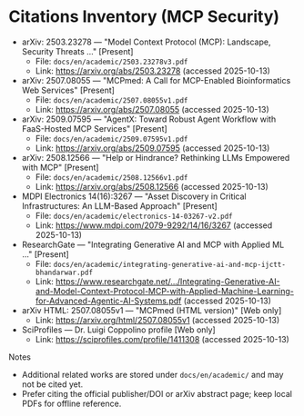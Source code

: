# Citations Inventory (MCP Security)

- arXiv: 2503.23278 — "Model Context Protocol (MCP): Landscape, Security Threats ..." [Present]
  - File: `docs/en/academic/2503.23278v3.pdf`
  - Link: https://arxiv.org/abs/2503.23278 (accessed 2025-10-13)
- arXiv: 2507.08055 — "MCPmed: A Call for MCP-Enabled Bioinformatics Web Services" [Present]
  - File: `docs/en/academic/2507.08055v1.pdf`
  - Link: https://arxiv.org/abs/2507.08055 (accessed 2025-10-13)
- arXiv: 2509.07595 — "AgentX: Toward Robust Agent Workflow with FaaS-Hosted MCP Services" [Present]
  - File: `docs/en/academic/2509.07595v1.pdf`
  - Link: https://arxiv.org/abs/2509.07595 (accessed 2025-10-13)
- arXiv: 2508.12566 — "Help or Hindrance? Rethinking LLMs Empowered with MCP" [Present]
  - File: `docs/en/academic/2508.12566v1.pdf`
  - Link: https://arxiv.org/abs/2508.12566 (accessed 2025-10-13)
- MDPI Electronics 14(16):3267 — "Asset Discovery in Critical Infrastructures: An LLM-Based Approach" [Present]
  - File: `docs/en/academic/electronics-14-03267-v2.pdf`
  - Link: https://www.mdpi.com/2079-9292/14/16/3267 (accessed 2025-10-13)
- ResearchGate — "Integrating Generative AI and MCP with Applied ML ..." [Present]
  - File: `docs/en/academic/integrating-generative-ai-and-mcp-ijctt-bhandarwar.pdf`
  - Link: https://www.researchgate.net/.../Integrating-Generative-AI-and-Model-Context-Protocol-MCP-with-Applied-Machine-Learning-for-Advanced-Agentic-AI-Systems.pdf (accessed 2025-10-13)
- arXiv HTML: 2507.08055v1 — "MCPmed (HTML version)" [Web only]
  - Link: https://arxiv.org/html/2507.08055v1 (accessed 2025-10-13)
- SciProfiles — Dr. Luigi Coppolino profile [Web only]
  - Link: https://sciprofiles.com/profile/1411308 (accessed 2025-10-13)

Notes
- Additional related works are stored under `docs/en/academic/` and may not be cited yet.
- Prefer citing the official publisher/DOI or arXiv abstract page; keep local PDFs for offline reference.
